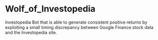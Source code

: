 # Wolf_of_Investopedia
Investopedia Bot that is able to generate consistent positive returns by exploiting a small timing discrepancy between Google Finance stock data and the Investopedia site.

[logo]: src/bg.png "Investopedia"
